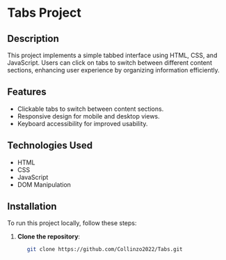 # Tabs Project

## Description
This project implements a simple tabbed interface using HTML, CSS, and JavaScript. Users can click on tabs to switch between different content sections, enhancing user experience by organizing information efficiently.

## Features
- Clickable tabs to switch between content sections.
- Responsive design for mobile and desktop views.
- Keyboard accessibility for improved usability.

## Technologies Used
- HTML
- CSS
- JavaScript
- DOM Manipulation

## Installation
To run this project locally, follow these steps:

1. **Clone the repository**:
   ```bash
      git clone https://github.com/Collinzo2022/Tabs.git